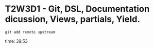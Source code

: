 # T2W3D1 - Git, DSL, Documentation dicussion, Views, partials, Yield.

```
git add remote upstream
```

time: 39.53